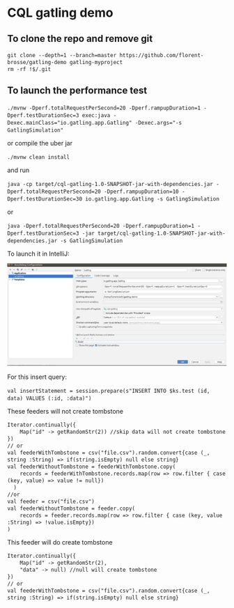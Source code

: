# CQL gatling demo

## To clone the repo and remove git 

```
git clone --depth=1 --branch=master https://github.com/florent-brosse/gatling-demo gatling-myproject
rm -rf !$/.git
```

## To launch the performance test

`./mvnw -Dperf.totalRequestPerSecond=20 -Dperf.rampupDuration=1 -Dperf.testDurationSec=3 exec:java -Dexec.mainClass="io.gatling.app.Gatling" -Dexec.args="-s GatlingSimulation"`

or compile the uber jar

`./mvnw clean install`

and run

`java -cp target/cql-gatling-1.0-SNAPSHOT-jar-with-dependencies.jar -Dperf.totalRequestPerSecond=20 -Dperf.rampupDuration=10 -Dperf.testDurationSec=30 io.gatling.app.Gatling -s GatlingSimulation`

or 

`java -Dperf.totalRequestPerSecond=20 -Dperf.rampupDuration=1 -Dperf.testDurationSec=3 -jar target/cql-gatling-1.0-SNAPSHOT-jar-with-dependencies.jar -s GatlingSimulation`

To launch it in IntelliJ:

![Screenshot](IntelliJ.png?raw=true "screenshot")


For this insert query:

`val insertStatement = session.prepare(s"INSERT INTO $ks.test (id, data) VALUES (:id, :data)")`

These feeders will not create tombstone
```
Iterator.continually({
    Map("id" -> getRandomStr(2)) //skip data will not create tombstone
})
// or
val feederWithTombstone = csv("file.csv").random.convert{case (_, string :String) => if(string.isEmpty) null else string}
val feederWithoutTombstone = feederWithTombstone.copy(
    records = feederWithTombstone.records.map(row => row.filter { case (key, value) => value != null})
  )
//or
val feeder = csv("file.csv")
val feederWithoutTombstone = feeder.copy(
    records = feeder.records.map(row => row.filter { case (key, value :String) => !value.isEmpty})
)
```

This feeder will do create tombstone
```
Iterator.continually({
    Map("id" -> getRandomStr(2),
    "data" -> null) //null will create tombstone
})
// or
val feederWithTombstone = csv("file.csv").random.convert{case (_, string :String) => if(string.isEmpty) null else string}
```
